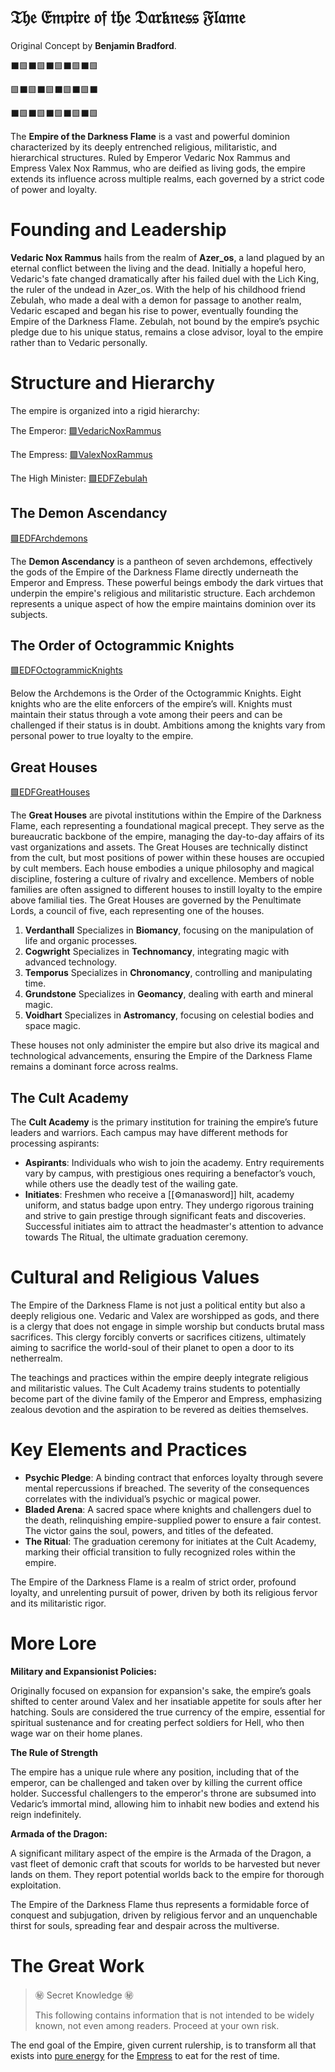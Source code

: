 # 𝔗𝔥𝔢 𝔈𝔪𝔭𝔦𝔯𝔢 𝔬𝔣 𝔱𝔥𝔢 𝔇𝔞𝔯𝔨𝔫𝔢𝔰𝔰 𝔉𝔩𝔞𝔪𝔢
Original Concept by **Benjamin Bradford**.

⬛🟩⬛🟩⬛🟩⬛🟩⬛🟩

🟩⬛🟩⬛🟩⬛🟩⬛🟩⬛

⬛🟩⬛🟩⬛🟩⬛🟩⬛🟩

The **Empire of the Darkness Flame** is a vast and powerful dominion characterized by its deeply entrenched religious, militaristic, and hierarchical structures. Ruled by Emperor Vedaric Nox Rammus and Empress Valex Nox Rammus, who are deified as living gods, the empire extends its influence across multiple realms, each governed by a strict code of power and loyalty.

# Founding and Leadership

**Vedaric Nox Rammus** hails from the realm of **Azer_os**, a land plagued by an eternal conflict between the living and the dead. Initially a hopeful hero, Vedaric's fate changed dramatically after his failed duel with the Lich King, the ruler of the undead in Azer_os. With the help of his childhood friend Zebulah, who made a deal with a demon for passage to another realm, Vedaric escaped and began his rise to power, eventually founding the Empire of the Darkness Flame. Zebulah, not bound by the empire’s psychic pledge due to his unique status, remains a close advisor, loyal to the empire rather than to Vedaric personally.


# Structure and Hierarchy

The empire is organized into a rigid hierarchy:

The Emperor: [🟩VedaricNoxRammus](🟩VedaricNoxRammus.md)

The Empress: [🟩ValexNoxRammus](🟩ValexNoxRammus.md)

The High Minister: [🟩EDFZebulah](🟩EDFZebulah.md)


## The Demon Ascendancy
[🟩EDFArchdemons](🟩EDFArchdemons.md)

The **Demon Ascendancy** is a pantheon of seven archdemons, effectively the gods of the Empire of the Darkness Flame directly underneath the Emperor and Empress. These powerful beings embody the dark virtues that underpin the empire's religious and militaristic structure. Each archdemon represents a unique aspect of how the empire maintains dominion over its subjects.

## The Order of Octogrammic Knights
[🟩EDFOctogrammicKnights](🟩EDFOctogrammicKnights.md)

Below the Archdemons is the Order of the Octogrammic Knights. Eight knights who are the elite enforcers of the empire’s will. Knights must maintain their status through a vote among their peers and can be challenged if their status is in doubt. Ambitions among the knights vary from personal power to true loyalty to the empire.

## Great Houses
[🟩EDFGreatHouses](🟩EDFGreatHouses.md)

The **Great Houses** are pivotal institutions within the Empire of the Darkness Flame, each representing a foundational magical precept. They serve as the bureaucratic backbone of the empire, managing the day-to-day affairs of its vast organizations and assets. The Great Houses are technically distinct from the cult, but most positions of power within these houses are occupied by cult members. Each house embodies a unique philosophy and magical discipline, fostering a culture of rivalry and excellence. Members of noble families are often assigned to different houses to instill loyalty to the empire above familial ties. The Great Houses are governed by the Penultimate Lords, a council of five, each representing one of the houses.

1. **Verdanthall** Specializes in **Biomancy**, focusing on the manipulation of life and organic processes.
2. **Cogwright** Specializes in **Technomancy**, integrating magic with advanced technology.
3. **Temporus** Specializes in **Chronomancy**, controlling and manipulating time.
4. **Grundstone** Specializes in **Geomancy**, dealing with earth and mineral magic.
5. **Voidhart** Specializes in **Astromancy**, focusing on celestial bodies and space magic.

These houses not only administer the empire but also drive its magical and technological advancements, ensuring the Empire of the Darkness Flame remains a dominant force across realms.

## The Cult Academy
The **Cult Academy** is the primary institution for training the empire’s future leaders and warriors. Each campus may have different methods for processing aspirants:

- **Aspirants**: Individuals who wish to join the academy. Entry requirements vary by campus, with prestigious ones requiring a benefactor’s vouch, while others use the deadly test of the wailing gate.
- **Initiates**: Freshmen who receive a [[⚙manasword]] hilt, academy uniform, and status badge upon entry. They undergo rigorous training and strive to gain prestige through significant feats and discoveries. Successful initiates aim to attract the headmaster's attention to advance towards The Ritual, the ultimate graduation ceremony.

# Cultural and Religious Values

The Empire of the Darkness Flame is not just a political entity but also a deeply religious one. Vedaric and Valex are worshipped as gods, and there is a clergy that does not engage in simple worship but conducts brutal mass sacrifices. This clergy forcibly converts or sacrifices citizens, ultimately aiming to sacrifice the world-soul of their planet to open a door to its netherrealm.

The teachings and practices within the empire deeply integrate religious and militaristic values. The Cult Academy trains students to potentially become part of the divine family of the Emperor and Empress, emphasizing zealous devotion and the aspiration to be revered as deities themselves.

# Key Elements and Practices

- **Psychic Pledge**: A binding contract that enforces loyalty through severe mental repercussions if breached. The severity of the consequences correlates with the individual’s psychic or magical power.
- **Bladed Arena**: A sacred space where knights and challengers duel to the death, relinquishing empire-supplied power to ensure a fair contest. The victor gains the soul, powers, and titles of the defeated.
- **The Ritual**: The graduation ceremony for initiates at the Cult Academy, marking their official transition to fully recognized roles within the empire.

The Empire of the Darkness Flame is a realm of strict order, profound loyalty, and unrelenting pursuit of power, driven by both its religious fervor and its militaristic rigor.

# More Lore
**Military and Expansionist Policies:**

Originally focused on expansion for expansion's sake, the empire’s goals shifted to center around Valex and her insatiable appetite for souls after her hatching. Souls are considered the true currency of the empire, essential for spiritual sustenance and for creating perfect soldiers for Hell, who then wage war on their home planes.

**The Rule of Strength**

The empire has a unique rule where any position, including that of the emperor, can be challenged and taken over by killing the current office holder. Successful challengers to the emperor's throne are subsumed into Vedaric’s immortal mind, allowing him to inhabit new bodies and extend his reign indefinitely.

**Armada of the Dragon:**

A significant military aspect of the empire is the Armada of the Dragon, a vast fleet of demonic craft that scouts for worlds to be harvested but never lands on them. They report potential worlds back to the empire for thorough exploitation.

The Empire of the Darkness Flame thus represents a formidable force of conquest and subjugation, driven by religious fervor and an unquenchable thirst for souls, spreading fear and despair across the multiverse.

# The Great Work
> ㊙️ Secret Knowledge ㊙️
> 
> This following contains information that is not intended to be widely known, not even among readers. Proceed at your own risk.

The end goal of the Empire, given current rulership, is to transform all that exists into [ pure energy](✨PureEnergy✨.md) for the [Empress](🟩ValexNoxRammus.md) to eat for the rest of time.